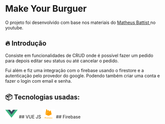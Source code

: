 
# Make Your Burguer

O projeto foi desenvolvido com base nos materiais do <a href="https://youtu.be/wsAQQioPIJs?si=AHC8uNCCc93DPm65" target="_blank"> Matheus Battist </a> no youtube.

## 🔥 Introdução

Consiste em funcionalidades de CRUD onde é possível fazer um pedido para depois editar seu status
ou até cancelar o pedido.

Fui além e fiz uma integração com o firebase usando o firestore e a autenticação pelo provedor do google.
Podendo também criar uma conta e fazer o login com email e senha.

## 📦 Tecnologias usadas:

<img width="40" height="30" alt="VUE JS" src="https://github.com/devicons/devicon/blob/master/icons/vuejs/vuejs-original.svg"> ## VUE JS
<img width="40" height="30" alt="Firebase" src="https://github.com/devicons/devicon/blob/master/icons/firebase/firebase-plain-wordmark.svg"> ## Firebase
